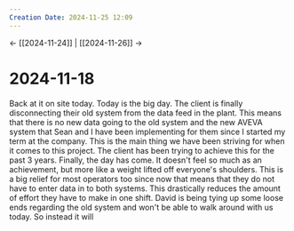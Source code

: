 ```yaml
---
Creation Date: 2024-11-25 12:09
---
```


<- [[2024-11-24]] | [[2024-11-26]]  ->

# 2024-11-18
Back at it on site today. Today is the big day. The client is finally disconnecting their old system from the data feed in the plant. This means that there is no new data going to the old system and the new AVEVA system that Sean and I have been implementing for them since I started my term at the company. This is the main thing we have been striving for when it comes to this project. The client has been trying to achieve this for the past 3 years. Finally, the day has come. It doesn't feel so much as an achievement, but more like a weight lifted off everyone's shoulders. This is a big relief for most operators too since now that means that they do not have to enter data in to both systems. This drastically reduces the amount of effort they have to make in one shift. David is being tying up some loose ends regarding the old system and won't be able to walk around with us today. So instead it will